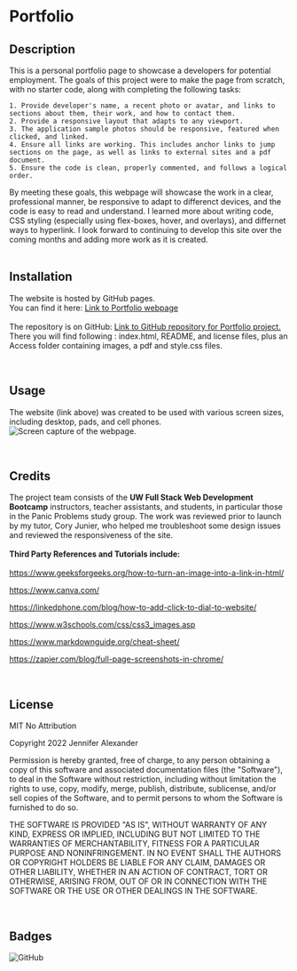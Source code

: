 # Portfolio

## Description

This is a personal portfolio page to showcase a developers for potential employment. The goals of this project were to make the page from scratch, with no starter code, along with completing the following tasks: 

	1. Provide developer's name, a recent photo or avatar, and links to sections about them, their work, and how to contact them.
	2. Provide a responsive layout that adapts to any viewport.
	3. The application sample photos should be responsive, featured when clicked, and linked.
	4. Ensure all links are working. This includes anchor links to jump sections on the page, as well as links to external sites and a pdf document.
	5. Ensure the code is clean, properly commented, and follows a logical order.

By meeting these goals, this webpage will showcase the work in a clear, professional manner, be responsive to adapt to differenct devices, and the code is easy to read and understand. I learned more about writing code, CSS styling (especially using flex-boxes, hover, and overlays), and differnet ways to hyperlink. I look forward to continuing to develop this site over the coming months and adding more work as it is created. 
<br>
<br>

## Installation
The website is hosted by GitHub pages. <br>
You can find it here: [Link to Portfolio webpage](https://jsalexan.github.io/portfolio/)
<br><br>
The repository is on GitHub: [Link to GitHub repository for Portfolio project.](https://github.com/jsalexan/portfolio/) <br>
There you will find following : index.html, README, and license files, plus an Access folder containing images, a pdf and style.css files.

<br>

## Usage
The website (link above) was created to be used with various screen sizes, including desktop, pads, and cell phones. 
![Screen capture of the webpage.](./assets/images/Portfolio%20screenshot.png)

<br>

## Credits
The project team consists of the **UW Full Stack Web Development Bootcamp** instructors, teacher assistants, and students, in particular those in the Panic Problems study group. The work was reviewed prior to launch by my tutor, Cory Junier, who helped me troubleshoot some design issues and reviewed the responsiveness of the site.
<br>
<br>
**Third Party References and Tutorials include:** 
<br><br>
https://www.geeksforgeeks.org/how-to-turn-an-image-into-a-link-in-html/

https://www.canva.com/

https://linkedphone.com/blog/how-to-add-click-to-dial-to-website/

https://www.w3schools.com/css/css3_images.asp

https://www.markdownguide.org/cheat-sheet/

https://zapier.com/blog/full-page-screenshots-in-chrome/

<br>

## License
MIT No Attribution

Copyright 2022 Jennifer Alexander

Permission is hereby granted, free of charge, to any person obtaining a copy of this
software and associated documentation files (the "Software"), to deal in the Software
without restriction, including without limitation the rights to use, copy, modify,
merge, publish, distribute, sublicense, and/or sell copies of the Software, and to
permit persons to whom the Software is furnished to do so.

THE SOFTWARE IS PROVIDED "AS IS", WITHOUT WARRANTY OF ANY KIND, EXPRESS OR IMPLIED,
INCLUDING BUT NOT LIMITED TO THE WARRANTIES OF MERCHANTABILITY, FITNESS FOR A
PARTICULAR PURPOSE AND NONINFRINGEMENT. IN NO EVENT SHALL THE AUTHORS OR COPYRIGHT
HOLDERS BE LIABLE FOR ANY CLAIM, DAMAGES OR OTHER LIABILITY, WHETHER IN AN ACTION
OF CONTRACT, TORT OR OTHERWISE, ARISING FROM, OUT OF OR IN CONNECTION WITH THE
SOFTWARE OR THE USE OR OTHER DEALINGS IN THE SOFTWARE.

<br>

## Badges
![GitHub](https://img.shields.io/github/license/jsalexan/portfolio/)







